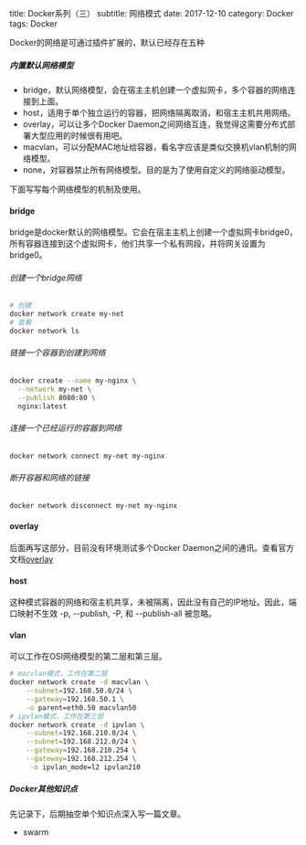 title: Docker系列（三）
subtitle: 网络模式
date: 2017-12-10
category: Docker
tags: Docker

Docker的网络是可通过插件扩展的，默认已经存在五种
##### 内置默认网络模型
- bridge，默认网络模型，会在宿主主机创建一个虚拟网卡，多个容器的网络连接到上面。
- host，适用于单个独立运行的容器，把网络隔离取消，和宿主主机共用网络。
- overlay，可以让多个Docker Daemon之间网络互连，我觉得这需要分布式部署大型应用的时候很有用吧。
- macvlan，可以分配MAC地址给容器，看名字应该是类似交换机vlan机制的网络模型。
- none，对容器禁止所有网络模型。目的是为了使用自定义的网络驱动模型。

下面写写每个网络模型的机制及使用。

#### bridge
bridge是docker默认的网络模型。它会在宿主主机上创建一个虚拟网卡bridge0，所有容器连接到这个虚拟网卡，他们共享一个私有网段，并将网关设置为bridge0。
###### *创建一个bridge网络*
```bash
# 创建
docker network create my-net
# 查看
docker network ls
```
###### *链接一个容器到创建到网络*
```bash
docker create --name my-nginx \
  --network my-net \
  --publish 8080:80 \
  nginx:latest
```
###### *连接一个已经运行的容器到网络*
```bash
docker network connect my-net my-nginx
```
###### *断开容器和网络的链接*
```bash
docker network disconnect my-net my-nginx
```

#### overlay
后面再写这部分，目前没有环境测试多个Docker Daemon之间的通讯。查看官方文档[overlay](https://docs.docker.com/network/overlay/)

#### host
这种模式容器的网络和宿主机共享，未被隔离，因此没有自己的IP地址。因此，端口映射不生效 -p, --publish, -P, 和 --publish-all 被忽略。

#### vlan
可以工作在OSI网络模型的第二层和第三层。
```bash
# macvlan模式，工作在第二层
docker network create -d macvlan \
    --subnet=192.168.50.0/24 \
    --gateway=192.168.50.1 \
    -o parent=eth0.50 macvlan50
# ipvlan模式，工作在第三层
docker network create -d ipvlan \
    --subnet=192.168.210.0/24 \
    --subnet=192.168.212.0/24 \
    --gateway=192.168.210.254 \
    --gateway=192.168.212.254 \
     -o ipvlan_mode=l2 ipvlan210
```

##### Docker其他知识点
先记录下，后期抽空单个知识点深入写一篇文章。

- swarm
